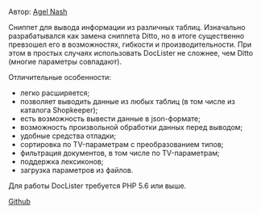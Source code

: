 Автор: [Agel Nash](https://github.com/AgelxNash/)

Сниппет для вывода информации из различных таблиц. Изначально разрабатывался как замена сниппета Ditto, но в итоге существенно превзошел его в возможностях, гибкости и производительности. При этом в простых случаях использовать DocLister не сложнее, чем Ditto (многие параметры совпадают).

Отличительные особенности:

* легко расширяется;
* позволяет выводить данные из любых таблиц (в том числе из каталога Shopkeeper);
* есть возможность вывести данные в json-формате;
* возможность произвольной обработки данных перед выводом;
* удобные средства отладки;
* сортировка по TV-параметрам с преобразованием типов;
* фильтрация документов, в том числе по TV-параметрам;
* поддержка лексиконов;
* загрузка параметров из файлов.

Для работы DocLister требуется PHP 5.6 или выше.

[Github](https://github.com/AgelxNash/DocLister)

